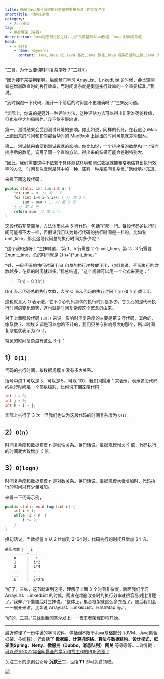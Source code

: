 ```yaml
---
title: 衡量Java集合框架执行效率的重要标准：时间复杂度
shortTitle: 时间复杂度
category:
  - Java核心
tag:
  - 集合框架（容器）
description: Java程序员进阶之路，小白的零基础Java教程，Java 时间复杂度
head:
  - - meta
    - name: keywords
      content: Java,Java SE,Java 基础,Java 教程,Java 程序员进阶之路,Java 入门,Java 时间复杂度
---
```


“二哥，为什么要讲时间复杂度呀？”三妹问。

“因为接下来要用到啊。后面我们学习 ArrayList、LinkedList 的时候，会比较两者在增删改查时的执行效率，而时间复杂度是衡量执行效率的一个重要标准。”我说。

“到时候跑一下代码，统计一下前后的时间差不更准确吗？”三妹反问道。

“实际上，你说的是另外一种评估方法，这种评估方法可以得出非常准确的数值，但也有很大的局限性。”我不急不慢地说。

第一，测试结果会受到测试环境的影响。你比如说，同样的代码，在我这台 iMac 上跑出来的时间和在你那台华为的 MacBook 上抛出的时间可能就差别很大。

第二，测试结果会受到测试数据的影响。你比如说，一个排序后的数组和一个没有排序后的数组，调用了同一个查询方法，得出来的结果可能会差别特别大。

“因此，我们需要这种不依赖于具体测试环境和测试数据就能粗略地估算出执行效率的方法，时间复杂度就是其中的一种，还有一种是空间复杂度。”我继续补充道。

来看下面这段代码：

```java
public static int sum(int n) {
    int sum = 0; // 第 1 行
    for (int i=0;i<n;i++) { // 第 2 行
        sum = sum + 1; // 第 3 行
    } // 第 4 行
    return sum; // 第 5 行
}
```

这段代码非常简单，方法体里总共 5 行代码，包括“}”那一行。每段代码的执行时间可能都不大一样，但假设我们认为每行代码的执行时间是一样的，比如说 unit_time，那么这段代码总的执行时间为多少呢？

“这个我知道呀！”三妹喊道，“第 1、5 行需要 2 个 unit_time，第 2、3 行需要 2*n*unit_time，总的时间就是 2(n+1)*unit_time。”

“对，一段代码的执行时间 T(n) 和总的执行次数成正比，也就是说，代码执行的次数越多，花费的时间就越多。”我总结道，“这个规律可以用一个公式来表达：”

> T(n) = O(f(n))

f(n) 表示代码总的执行次数，大写 O 表示代码的执行时间 T(n) 和 f(n) 成正比。

这也就是大 O 表示法，它不关心代码具体的执行时间是多少，它关心的是代码执行时间的变化趋势，这也就是时间复杂度这个概念的由来。

对于上面那段代码 `sum()` 来说，影响时间复杂度的主要是第 2 行代码，其余的，像系数 2、常数 2 都是可以忽略不计的，我们只关心影响最大的那个，所以时间复杂度就表示为 `O(n)`。

常见的时间复杂度有这么 3 个：

## 1）`O(1)`

代码的执行时间，和数据规模 n 没有多大关系。

括号中的 1 可以是 3，可以是 5，可以 100，我们习惯用 1 来表示，表示这段代码的执行时间是一个常数级别。比如说下面这段代码：

```java
int i = 0;
int j = 0;
int k = i + j;
```

实际上执行了 3 次，但我们也认为这段代码的时间复杂度为 `O(1)`。

## 2）`O(n)`

时间复杂度和数据规模 n 是线性关系。换句话说，数据规模增大 K 倍，代码执行的时间就大致增加 K 倍。

## 3）`O(logn)`

时间复杂度和数据规模 n 是对数关系。换句话说，数据规模大幅增加时，代码执行的时间只有少量增加。

来看一下代码示例，

```java
public static void logn(int n) { 
    int i = 1;
    while (i < n) {
        i *= 2;
    }
}
```

换句话说，当数据量 n 从 2 增加到 2^64 时，代码执行的时间只增加 64 倍。

```
遍历次数 |   i
----------+-------
    0     |   i
    1     |  i*2
    2     |  i*4
   ...    |  ...
   ...    |  ...
    k     |  i*2^k 
```

“好了，三妹，这节就讲到这吧，理解了上面 3 个时间复杂度，后面我们学习 ArrayList、LinkedList 的时候，两者在增删改查时的执行效率就很容易对比清楚了。”我伸了个懒腰后对三妹说，“整体上，集合框架就这么多东西了，随后我们会一一展开来讲，比如说 ArrayList、LinkedList、HashMap 等。”。

“好的，二哥。”三妹重新回答沙发上，一盘王者荣耀即将开始。

----

最近整理了一份牛逼的学习资料，包括但不限于Java基础部分（JVM、Java集合框架、多线程），还囊括了 **数据库、计算机网络、算法与数据结构、设计模式、框架类Spring、Netty、微服务（Dubbo，消息队列） 网关** 等等等等……详情戳：[可以说是2022年全网最全的学习和找工作的PDF资源了](https://tobebetterjavaer.com/pdf/programmer-111.html)

关注二哥的原创公众号 **沉默王二**，回复**111** 即可免费领取。

![](http://cdn.tobebetterjavaer.com/tobebetterjavaer/images/xingbiaogongzhonghao.png)